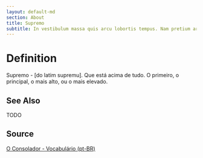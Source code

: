 ```yaml
---
layout: default-md
section: About
title: Supremo
subtitle: In vestibulum massa quis arcu lobortis tempus. Nam pretium arcu in odio vulputate luctus.
---
```


# Definition
Supremo - [do latim supremu]. Que está acima de tudo. O primeiro, o principal, o mais alto, ou o mais elevado. 


## See Also
TODO

## Source
[O Consolador - Vocabulário (pt-BR)](http://www.oconsolador.com.br/linkfixo/vocabulario/principal.html)
